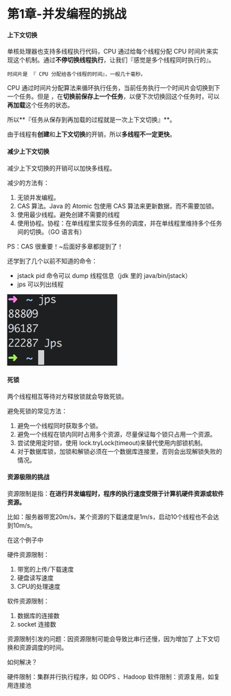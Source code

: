 # 第1章-并发编程的挑战

#### 上下文切换

单核处理器也支持多线程执行代码，CPU 通过给每个线程分配 CPU 时间片来实现这个机制。通过**不停切换线程执行**，让我们『感觉是多个线程同时执行的』。

    时间片是 『 CPU 分配给各个线程的时间』，一般几十毫秒。

CPU 通过时间片分配算法来循环执行任务，当前任务执行一个时间片会切换到下一个任务。但是
，在**切换前保存上一个任务**，以便下次切换回这个任务时，可以**再加载**这个任务的状态。

所以**『任务从保存到再加载的过程就是一次上下文切换』**。

由于线程有**创建**和**上下文切换**的开销，所以**多线程不一定更快**。

#### 减少上下文切换

减少上下文切换的开销可以加快多线程。

减少的方法有：

1. 无锁并发编程。
2. CAS 算法。Java 的 Atomic 包使用 CAS 算法来更新数据，而不需要加锁。
3. 使用最少线程。避免创建不需要的线程
4. 使用协程。协程：在单线程里实现多任务的调度，并在单线程里维持多个任务间的切换。（GO 语言有）

PS：CAS 很重要！~后面好多章都提到了！

还学到了几个以前不知道的命令：

- jstack pid 命令可以 dump 线程信息（jdk 里的 java/bin/jstack）
- jps 可以列出线程

![jps](imgs/14725509424390.jpg)


#### 死锁

两个线程相互等待对方释放锁就会导致死锁。

避免死锁的常见方法：
1. 避免一个线程同时获取多个锁。
2. 避免一个线程在锁内同时占用多个资源，尽量保证每个锁只占用一个资源。
3. 尝试使用定时锁，使用 lock.tryLock(timeout)来替代使用内部锁机制。
4. 对于数据库锁，加锁和解锁必须在一个数据库连接里，否则会出现解锁失败的情况。


#### 资源极限的挑战

资源限制是指：**在进行并发编程时，程序的执行速度受限于计算机硬件资源或软件资源。**

比如：服务器带宽20m/s，某个资源的下载速度是1m/s，启动10个线程也不会达到10m/s。

在这个例子中

硬件资源限制：

1. 带宽的上传/下载速度
2. 硬盘读写速度
3. CPU的处理速度


软件资源限制：

1. 数据库的连接数
2. socket 连接数

资源限制引发的问题：因资源限制可能会导致比串行还慢，因为增加了 上下文切换和资源调度的时间。

如何解决？

硬件限制：集群并行执行程序，如 ODPS 、Hadoop
软件限制：资源复用，如复用连接池


